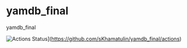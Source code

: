 # yamdb_final
yamdb_final

![Actions Status](https://github.com/sKhamatulin/yamdb_final/workflows/api_yamdb%20workflow/badge.svg)](https://github.com/sKhamatulin/yamdb_final/actions)
